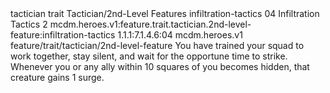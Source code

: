<ability>
  <metadata>
    <class>tactician</class>
    <feature_type>trait</feature_type>
    <file_dpath>Tactician/2nd-Level Features</file_dpath>
    <item_id>infiltration-tactics</item_id>
    <item_index>04</item_index>
    <item_name>Infiltration Tactics</item_name>
    <level>2</level>
    <scc>mcdm.heroes.v1:feature.trait.tactician.2nd-level-feature:infiltration-tactics</scc>
    <scdc>1.1.1:7.1.4.6:04</scdc>
    <source>mcdm.heroes.v1</source>
    <type>feature/trait/tactician/2nd-level-feature</type>
  </metadata>
  <effects>
    <effect type="mundane">You have trained your squad to work together, stay silent, and wait for the opportune time to strike. Whenever you or any ally within 10 squares of you becomes hidden, that creature gains 1 surge.</effect>
  </effects>
</ability>
